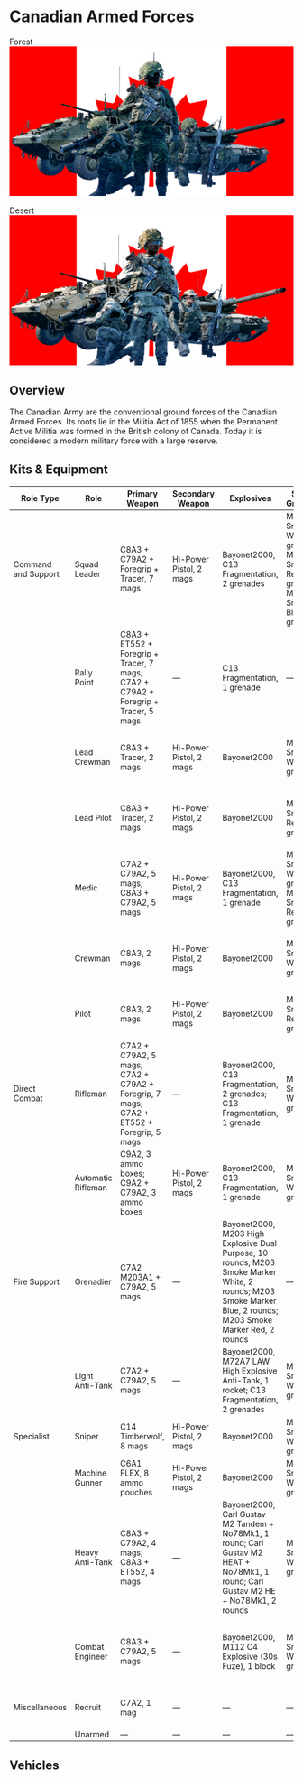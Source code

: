 # Canadian Armed Forces

Forest
![Canadian Armed Forces](./canadian-armed-forces-forest.png)

Desert
![Canadian Armed Forces](./canadian-armed-forces-desert.png)

## Overview
The Canadian Army are the conventional ground forces of the Canadian Armed Forces. Its roots lie in the Militia Act of 1855 when the Permanent Active Militia was formed in the British colony of Canada. Today it is considered a modern military force with a large reserve.

## Kits & Equipment
| Role Type           | Role                  | Primary Weapon                                              | Secondary Weapon                      | Explosives                                                        | Smoke Grenades                                            | Medical Supplies                | Addtl. Equipment                                             |
|---------------------|-----------------------|-------------------------------------------------------------|---------------------------------------|------------------------------------------------------------------|-----------------------------------------------------------|---------------------------------|-------------------------------------------------------------|
| Command and Support | Squad Leader          | C8A3 + C79A2 + Foregrip + Tracer, 7 mags                     | Hi-Power Pistol, 2 mags               | Bayonet2000, C13 Fragmentation, 2 grenades                        | M18 Smoke White, 2 grenades; M18 Smoke Red, 1 grenade; M18 Smoke Blue, 1 grenade | Field Dressing, 2 packages      | Field Binoculars                                              |
|                     | Rally Point           | C8A3 + ET552 + Foregrip + Tracer, 7 mags; C7A2 + C79A2 + Foregrip + Tracer, 5 mags | —                                     | C13 Fragmentation, 1 grenade                                      | —                                                         | —                               | —                                                           |
|                     | Lead Crewman          | C8A3 + Tracer, 2 mags                                        | Hi-Power Pistol, 2 mags               | Bayonet2000                                                      | M18 Smoke White, 1 grenade                                  | Field Dressing, 2 packages      | Field Binoculars, Vehicle Repair Tools, Rally Point          |
|                     | Lead Pilot            | C8A3 + Tracer, 2 mags                                        | Hi-Power Pistol, 2 mags               | Bayonet2000                                                      | M18 Smoke Red, 2 grenades                                   | Field Dressing, 2 packages      | Field Binoculars, Vehicle Repair Tools, Rally Point          |
|                     | Medic                 | C7A2 + C79A2, 5 mags; C8A3 + C79A2, 5 mags                   | Hi-Power Pistol, 2 mags               | Bayonet2000, C13 Fragmentation, 1 grenade                          | M18 Smoke White, 2 grenades; M18 Smoke Red, 2 grenades      | Field Dressing, 9 packages      | Medical Kit, Field Binoculars, Entrenching Tool             |
|                     | Crewman               | C8A3, 2 mags                                                 | Hi-Power Pistol, 2 mags               | Bayonet2000                                                      | M18 Smoke White, 2 grenades                                 | Field Dressing, 2 packages      | Entrenching Tool, Field Binoculars, Vehicle Repair Tools     |
|                     | Pilot                 | C8A3, 2 mags                                                 | Hi-Power Pistol, 2 mags               | Bayonet2000                                                      | M18 Smoke Red, 2 grenades                                   | Field Dressing, 2 packages      | Field Binoculars, Vehicle Repair Tools                      |
| Direct Combat       | Rifleman              | C7A2 + C79A2, 5 mags; C7A2 + C79A2 + Foregrip, 7 mags; C7A2 + ET552 + Foregrip, 5 mags | —                                     | Bayonet2000, C13 Fragmentation, 2 grenades; C13 Fragmentation, 1 grenade | M18 Smoke White, 2 grenades                                 | Field Dressing, 2 packages      | Entrenching Tool, Ammo Bag, Field Binoculars                |
|                     | Automatic Rifleman    | C9A2, 3 ammo boxes; C9A2 + C79A2, 3 ammo boxes               | Hi-Power Pistol, 2 mags               | Bayonet2000, C13 Fragmentation, 1 grenade                          | M18 Smoke White, 2 grenades                                 | Field Dressing, 2 packages      | Entrenching Tool, Field Binoculars                          |
| Fire Support        | Grenadier             | C7A2 M203A1 + C79A2, 5 mags                                  | —                                     | Bayonet2000, M203 High Explosive Dual Purpose, 10 rounds; M203 Smoke Marker White, 2 rounds; M203 Smoke Marker Blue, 2 rounds; M203 Smoke Marker Red, 2 rounds | —                                                         | Field Dressing, 2 packages      | Entrenching Tool                                             |
|                     | Light Anti-Tank       | C7A2 + C79A2, 5 mags                                         | —                                     | Bayonet2000, M72A7 LAW High Explosive Anti-Tank, 1 rocket; C13 Fragmentation, 2 grenades | M18 Smoke White, 2 grenades                                 | Field Dressing, 2 packages      | Entrenching Tool                                             |
| Specialist          | Sniper                | C14 Timberwolf, 8 mags                                       | Hi-Power Pistol, 2 mags               | Bayonet2000                                                      | M18 Smoke White, 2 grenades                                 | Field Dressing, 2 packages      | Entrenching Tool, Field Binoculars                          |
|                     | Machine Gunner        | C6A1 FLEX, 8 ammo pouches                                    | Hi-Power Pistol, 2 mags               | Bayonet2000                                                      | M18 Smoke White, 2 grenades                                 | Field Dressing, 2 packages      | Entrenching Tool, Field Binoculars                          |
|                     | Heavy Anti-Tank       | C8A3 + C79A2, 4 mags; C8A3 + ET552, 4 mags                   | —                                     | Bayonet2000, Carl Gustav M2 Tandem + No78Mk1, 1 round; Carl Gustav M2 HEAT + No78Mk1, 1 round; Carl Gustav M2 HE + No78Mk1, 2 rounds | M18 Smoke White, 2 grenades                                 | Field Dressing, 2 packages      | Entrenching Tool, Field Binoculars                          |
|                     | Combat Engineer       | C8A3 + C79A2, 5 mags                                         | —                                     | Bayonet2000, M112 C4 Explosive (30s Fuze), 1 block               | M18 Smoke White, 4 grenades                                 | Field Dressing, 2 packages      | Entrenching Tool, Vehicle Repair Tools, Sandbags, Razor Wire |
| Miscellaneous       | Recruit               | C7A2, 1 mag                                                  | —                                     | —                                                                | —                                                         | Field Dressing, 1 package       | Entrenching Tool                                             |
|                     | Unarmed               | —                                                           | —                                     | —                                                                | —                                                         | —                               | —                                                           |


## Vehicles